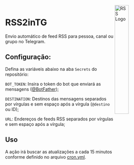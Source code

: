 <img align="right" alt="RSS Logo" width="30%" height="auto" src="https://rss.com/blog/wp-content/uploads/2019/10/social_style_3_rss-512-1.png">

# RSS2inTG

Envio automático de feed RSS para pessoa, canal ou grupo no Telegram.

## Configuração:

Defina as variáveis abaixo na aba `Secrets` do repositório:

`BOT_TOKEN`: Insira o token do bot que enviará as mensagens ([@BotFather](https://t.me/BotFather));

`DESTINATION`: Destinos das mensagens separados por vírgulas e sem espaço após a vírgula (`@destino` ou ID);

`URL`: Endereços de feeds RSS separados por vírgulas e sem espaço após a vírgula;

## Uso

A ação irá buscar as atualizações a cada 15 minutos conforme definido no arquivo [cron.yml](.github/workflows/cron.yml).
